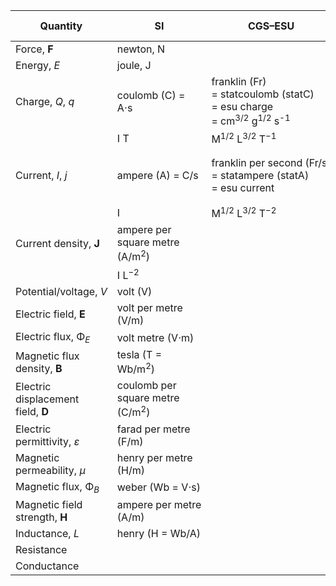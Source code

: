 | Quantity | SI | CGS–ESU | Gaussian | CGS–EMU | Heaviside–Lorentz |
|----------|----|---------|----------|---------|-------------------|
| Force, **F** | newton, N |  |  |  |  |
| Energy, _E_ | joule, J |  |  |  |  |
| Charge, _Q_, _q_ | coulomb (C) = A⋅s | franklin (Fr) = statcoulomb (statC) = esu charge = cm<sup>3/2</sup> g<sup>1/2</sup> s<sup>-1</sup> |  | biot second (Bi⋅s) = abcoulomb (abC) = emu charge = dyne<sup>1/2</sup>⋅s |  |
|  | I T | M<sup>1/2</sup> L<sup>3/2</sup> T<sup>−1</sup> |  | M<sup>1/2</sup> L<sup>1/2</sup> |  |
| Current, _I_, _j_ | ampere (A) = C/s | franklin per second (Fr/s) = statampere (statA) = esu current |  | biot (Bi) = abampere (abA) = emu current = dyne<sup>1/2</sup> |  |
|  | I | M<sup>1/2</sup> L<sup>3/2</sup> T<sup>−2</sup> |  | M<sup>1/2</sup> L<sup>1/2</sup> T<sup>−1</sup> |  |
| Current density, **J** | ampere per square metre (A/m<sup>2</sup>) |  |  |  |  |
|  | I L<sup>−2</sup> |  |  |  |  |
| Potential/voltage, _V_ | volt (V) |  |  |  |  |
| Electric field, **E** | volt per metre (V/m) |  |  |  |  |
| Electric flux, Φ<sub>_E_</sub> | volt metre (V⋅m) |  |  |  |  |
| Magnetic flux density, **B** | tesla (T = Wb/m<sup>2</sup>) |  |  |  |  |
| Electric displacement field, **D** | coulomb per square metre (C/m<sup>2</sup>) |  |  |  |  |
| Electric permittivity, _ε_ | farad per metre (F/m) |  |  |  |  |
| Magnetic permeability, _μ_ | henry per metre (H/m) |  |  |  |  |
| Magnetic flux, Φ<sub>_B_</sub> | weber (Wb = V⋅s) |  |  |  |  |
| Magnetic field strength, **H** | ampere per metre (A/m) |  |  |  |  |
| Inductance, _L_ | henry (H = Wb/A) |  |  |  |  |
| Resistance |  |  |  |  |  |
| Conductance |  |  |  |  |  |
